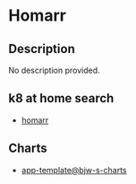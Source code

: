# Homarr

## Description

No description provided.

## k8 at home search

- [homarr](https://nanne.dev/k8s-at-home-search/#/homarr)

## Charts

- [app-template@bjw-s-charts](https://bjw-s.github.io/helm-charts/)
